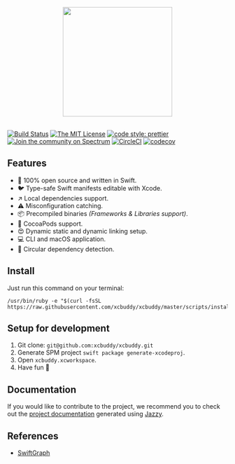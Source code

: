 <p align="center">
  <img src="https://github.com/xcbuddy/xcbuddy/raw/master/assets/logo.png" width="250" align="center"/>
  <br/><br/>
</p>

[![Build Status](https://travis-ci.org/xcbuddy/xcbuddy.svg?branch=master)](https://travis-ci.org/xcbuddy/xcbuddy)
[![The MIT License](https://img.shields.io/badge/license-MIT-orange.svg?style=flat-square)](http://opensource.org/licenses/MIT)
[![code style: prettier](https://img.shields.io/badge/code_style-prettier-ff69b4.svg?style=flat-square)](https://github.com/prettier/prettier)
[![Join the community on Spectrum](https://withspectrum.github.io/badge/badge.svg)](https://spectrum.chat/xcbuddy)
[![CircleCI](https://circleci.com/gh/xcbuddy/xcbuddy.svg?style=svg)](https://circleci.com/gh/xcbuddy/xcbuddy)
[![codecov](https://codecov.io/gh/xcbuddy/xcbuddy/branch/master/graph/badge.svg)](https://codecov.io/gh/xcbuddy/xcbuddy)

## Features

* 🥘 100% open source and written in Swift.
* 🐦 Type-safe Swift manifests editable with Xcode.
* ↗️ Local dependencies support.
* ⚠️ Misconfiguration catching.
* 📦 Precompiled binaries _(Frameworks & Libraries support)_.
* 🎉 CocoaPods support.
* 😍 Dynamic static and dynamic linking setup.
* 💻 CLI and macOS application.
* 🔄 Circular dependency detection.

## Install

Just run this command on your terminal:

```
/usr/bin/ruby -e "$(curl -fsSL https://raw.githubusercontent.com/xcbuddy/xcbuddy/master/scripts/install)"
```

## Setup for development

1.  Git clone: `git@github.com:xcbuddy/xcbuddy.git`
2.  Generate SPM project `swift package generate-xcodeproj`.
3.  Open `xcbuddy.xcworkspace`.
4.  Have fun 🤖

## Documentation

If you would like to contribute to the project, we recommend you to check out the [project documentation](https://xcbuddy.github.io/xcbuddy/) generated using [Jazzy](https://github.com/realm/jazzy).

## References

* [SwiftGraph](https://github.com/davecom/SwiftGraph)
